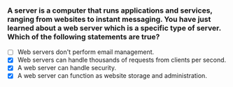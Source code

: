 ### A server is a computer that runs applications and services, ranging from websites to instant messaging. You have just learned about a web server which is a specific type of server. Which of the following statements are true?

- [ ] Web servers don't perform email management.
- [x] Web servers can handle thousands of requests from clients per second.
- [x] A web server can handle security.
- [x] A web server can function as website storage and administration.

